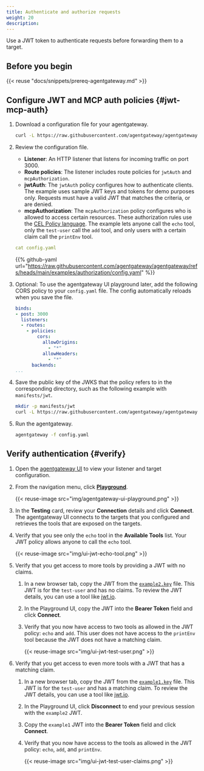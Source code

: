```yaml
---
title: Authenticate and authorize requests
weight: 20
description: 
---
```


Use a JWT token to authenticate requests before forwarding them to a target. 

## Before you begin

{{< reuse "docs/snippets/prereq-agentgateway.md" >}}

## Configure JWT and MCP auth policies {#jwt-mcp-auth}

1. Download a configuration file for your agentgateway.

   ```sh
   curl -L https://raw.githubusercontent.com/agentgateway/agentgateway/refs/heads/main/examples/authorization/config.yaml -o config.yaml
   ```

2. Review the configuration file.
   * **Listener**: An HTTP listener that listens for incoming traffic on port 3000. 
   * **Route policies**: The listener includes route policies for `jwtAuth` and `mcpAuthorization`. 
   * **jwtAuth**: The `jwtAuth` policy configures how to authenticate clients. The example uses sample JWT keys and tokens for demo purposes only. Requests must have a valid JWT that matches the criteria, or are denied.
   * **mcpAuthorization**: The `mcpAuthorization` policy configures who is allowed to access certain resources. These authorization rules use the [CEL Policy language](https://cel.dev/). The example lets anyone call the `echo` tool, only the `test-user` call the `add` tool, and only users with a certain claim call the `printEnv` tool.
   
   ```yaml
   cat config.yaml
   ```
   
   {{% github-yaml url="https://raw.githubusercontent.com/agentgateway/agentgateway/refs/heads/main/examples/authorization/config.yaml" %}}

3. Optional: To use the agentgateway UI playground later, add the following CORS policy to your `config.yaml` file. The config automatically reloads when you save the file.
      
      ```yaml
      binds:
      - post: 3000
        listeners:
        - routes:
          - policies:
              cors:
                allowOrigins:
                  - "*"
                allowHeaders:
                  - "*"
            backends:
      ...
      ```

4. Save the public key of the JWKS that the policy refers to in the corresponding directory, such as the following example with `manifests/jwt`.
   
   ```sh
   mkdir -p manifests/jwt
   curl -L https://raw.githubusercontent.com/agentgateway/agentgateway/refs/heads/main/manifests/jwt/pub-key -o manifests/jwt/pub-key
   ```

5. Run the agentgateway. 
   ```sh
   agentgateway -f config.yaml
   ```
   
## Verify authentication {#verify}

1. Open the [agentgateway UI](http://localhost:15000/ui/) to view your listener and target configuration.

2. From the navigation menu, click [**Playground**](http://localhost:15000/ui/playground/).
      
      {{< reuse-image src="img/agentgateway-ui-playground.png" >}}

3. In the **Testing** card, review your **Connection** details and click **Connect**. The agentgateway UI connects to the targets that you configured and retrieves the tools that are exposed on the targets. 
   
4. Verify that you see only the `echo` tool in the **Available Tools** list. Your JWT policy allows anyone to call the `echo` tool.
   
   {{< reuse-image src="img/ui-jwt-echo-tool.png" >}}

5. Verify that you get access to more tools by providing a JWT with no claims.

   1. In a new browser tab, copy the JWT from the [`example2.key`](https://github.com/agentgateway/agentgateway/blob/main/manifests/jwt/example2.key) file. This JWT is for the `test-user` and has no claims. To review the JWT details, you can use a tool like [jwt.io](https://jwt.io/).

   2. In the Playground UI, copy the JWT into the **Bearer Token** field and click **Connect**.

   3. Verify that you now have access to two tools as allowed in the JWT policy: `echo` and `add`. This user does not have access to the `printEnv` tool because the JWT does not have a matching claim.
   
      {{< reuse-image src="img/ui-jwt-test-user.png" >}}

6. Verify that you get access to even more tools with a JWT that has a matching claim.

   1. In a new browser tab, copy the JWT from the [`example1.key`](https://github.com/agentgateway/agentgateway/blob/main/manifests/jwt/example1.key) file. This JWT is for the `test-user` and has a matching claim. To review the JWT details, you can use a tool like [jwt.io](https://jwt.io/).

   2. In the Playground UI, click **Disconnect** to end your previous session with the `example2` JWT.
   
   3. Copy the `example1` JWT into the **Bearer Token** field and click **Connect**.

   4. Verify that you now have access to the tools as allowed in the JWT policy: `echo`, `add`, and `printEnv`.
   
      {{< reuse-image src="img/ui-jwt-test-user-claims.png" >}}
